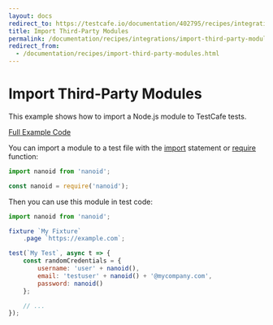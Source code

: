 ```yaml
---
layout: docs
redirect_to: https://testcafe.io/documentation/402795/recipes/integrations/import-third-party-modules
title: Import Third-Party Modules
permalink: /documentation/recipes/integrations/import-third-party-modules.html
redirect_from:
  - /documentation/recipes/import-third-party-modules.html
---
```

# Import Third-Party Modules

This example shows how to import a Node.js module to TestCafe tests.

[Full Example Code](https://github.com/DevExpress/testcafe-examples/tree/master/examples/import-third-party-modules)

You can import a module to a test file with the [import](https://developer.mozilla.org/en-US/docs/Web/JavaScript/Reference/Statements/import) statement or [require](https://nodejs.org/api/modules.html#modules_require_id) function:

```js
import nanoid from 'nanoid';
```

```js
const nanoid = require('nanoid');
```

Then you can use this module in test code:

```js
import nanoid from 'nanoid';

fixture `My Fixture`
    .page `https://example.com`;

test(`My Test`, async t => {
    const randomCredentials = {
        username: 'user' + nanoid(),
        email: 'testuser' + nanoid() + '@mycompany.com',
        password: nanoid()
    };

    // ...
});
```
